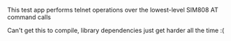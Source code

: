 This test app performs telnet operations over the lowest-level SIM808 AT command calls

Can't get this to compile, library dependencies just get harder all the time :(
